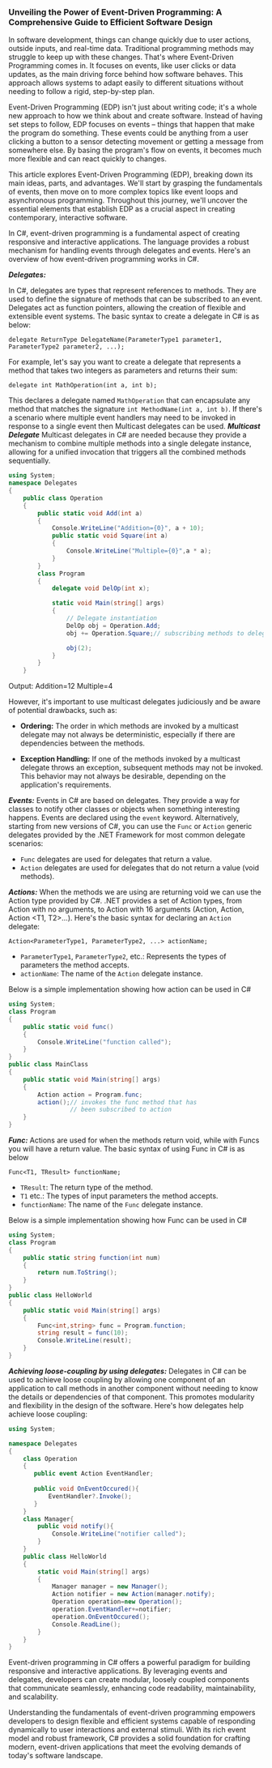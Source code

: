 ### Unveiling the Power of Event-Driven Programming: A Comprehensive Guide to Efficient Software Design 

In software development, things can change quickly due to user actions, outside inputs, and real-time data. Traditional programming methods may struggle to keep up with these changes. That's where Event-Driven Programming comes in. It focuses on events, like user clicks or data updates, as the main driving force behind how software behaves. This approach allows systems to adapt easily to different situations without needing to follow a rigid, step-by-step plan.

Event-Driven Programming (EDP) isn't just about writing code; it's a whole new approach to how we think about and create software. Instead of having set steps to follow, EDP focuses on events – things that happen that make the program do something. These events could be anything from a user clicking a button to a sensor detecting movement or getting a message from somewhere else. By basing the program's flow on events, it becomes much more flexible and can react quickly to changes.

This article explores Event-Driven Programming (EDP), breaking down its main ideas, parts, and advantages. We'll start by grasping the fundamentals of events, then move on to more complex topics like event loops and asynchronous programming. Throughout this journey, we'll uncover the essential elements that establish EDP as a crucial aspect in creating contemporary, interactive software.

In C#, event-driven programming is a fundamental aspect of creating responsive and interactive applications. The language provides a robust mechanism for handling events through delegates and events. Here's an overview of how event-driven programming works in C#.

***Delegates:***

In C#, delegates are types that represent references to methods. They are used to define the signature of methods that can be subscribed to an event. Delegates act as function pointers, allowing the creation of flexible and extensible event systems.
The basic syntax to create a delegate in C# is as below:

	delegate ReturnType DelegateName(ParameterType1 parameter1, ParameterType2 parameter2, ...);

For example, let's say you want to create a delegate that represents a method that takes two integers as parameters and returns their sum:

	delegate int MathOperation(int a, int b);
This declares a delegate named `MathOperation` that can encapsulate any method that matches the signature `int MethodName(int a, int b)`.
If there's a scenario where multiple event handlers may need to be invoked in response to a single event then Multicast delegates can be used.
***Multicast Delegate***
Multicast delegates in C# are needed because they provide a mechanism to combine multiple methods into a single delegate instance, allowing for a unified invocation that triggers all the combined methods sequentially.
```c#
using System;
namespace Delegates
{
	public class Operation
	{
	    public static void Add(int a)
	    {
	        Console.WriteLine("Addition={0}", a + 10);       							   }
	        public static void Square(int a)
	        {
	            Console.WriteLine("Multiple={0}",a * a);
	        }
	    }
	    class Program
	    {
	        delegate void DelOp(int x);

	        static void Main(string[] args)
	        {
	            // Delegate instantiation
	            DelOp obj = Operation.Add;
	            obj += Operation.Square;// subscribing methods to delegates

	            obj(2);
	        }
	    }
	}
```
Output:
Addition=12
Multiple=4

However, it's important to use multicast delegates judiciously and be aware of potential drawbacks, such as:

-   **Ordering:** The order in which methods are invoked by a multicast delegate may not always be deterministic, especially if there are dependencies between the methods.
    
-   **Exception Handling:** If one of the methods invoked by a multicast delegate throws an exception, subsequent methods may not be invoked. This behavior may not always be desirable, depending on the application's requirements.

***Events:***
Events in C# are based on delegates. They provide a way for classes to notify other classes or objects when something interesting happens. Events are declared using the `event` keyword.
Alternatively, starting from new versions of C#, you can use the `Func` or `Action` generic delegates provided by the .NET Framework for most common delegate scenarios:

-   `Func` delegates are used for delegates that return a value.
-   `Action` delegates are used for delegates that do not return a value (void methods).

***Actions:***
When the methods we are using are returning void we can use the Action type provided by C#. .NET provides a set of Action types, from Action with no arguments, to Action with 16 arguments (Action, Action<T1>, Action <T1, T2>…).
Here's the basic syntax for declaring an `Action` delegate:
	
	Action<ParameterType1, ParameterType2, ...> actionName;

-   `ParameterType1`, `ParameterType2`, etc.: Represents the types of parameters the method accepts.
-   `actionName`: The name of the `Action` delegate instance.

Below is a simple implementation showing how action can be used in C#
```c#
using System;
class Program
{
    public static void func()
    {
        Console.WriteLine("function called");
    }
}
public class MainClass
{
    public static void Main(string[] args)
    {
        Action action = Program.func;
        action();// invokes the func method that has
		         // been subscribed to action
    }
}
```

***Func:***
Actions are used for when the methods return void, while with Funcs you will have a return value.
The basic syntax of using Func in C# is as below

	Func<T1, TResult> functionName;
-   `TResult`: The return type of the method.
-   `T1` etc.: The types of input parameters the method accepts.
-   `functionName`: The name of the `Func` delegate instance.

Below is a simple implementation showing how Func can be used in C#
```c#
using System;
class Program
{
    public static string function(int num)
	{
        return num.ToString();
    }
}
public class HelloWorld
{
	public static void Main(string[] args)
    {
        Func<int,string> func = Program.function;
	    string result = func(10);
	    Console.WriteLine(result); 
    }
}
```
***Achieving loose-coupling by using delegates:***
Delegates in C# can be used to achieve loose coupling by allowing one component of an application to call methods in another component without needing to know the details or dependencies of that component. This promotes modularity and flexibility in the design of the software. Here's how delegates help achieve loose coupling:
```c#
using System;

namespace Delegates
{
    class Operation
    {
       public event Action EventHandler;
	       
       public void OnEventOccured(){
           EventHandler?.Invoke();
       }
    }
    class Manager{
        public void notify(){
            Console.WriteLine("notifier called");
        }
    }
    public class HelloWorld
    {
        static void Main(string[] args)
        {
            Manager manager = new Manager();
            Action notifier = new Action(manager.notify);
            Operation operation=new Operation();
            operation.EventHandler+=notifier;
            operation.OnEventOccured();
            Console.ReadLine();
        }
    }
}
```
Event-driven programming in C# offers a powerful paradigm for building responsive and interactive applications. By leveraging events and delegates, developers can create modular, loosely coupled components that communicate seamlessly, enhancing code readability, maintainability, and scalability.

Understanding the fundamentals of event-driven programming empowers developers to design flexible and efficient systems capable of responding dynamically to user interactions and external stimuli. With its rich event model and robust framework, C# provides a solid foundation for crafting modern, event-driven applications that meet the evolving demands of today's software landscape.
